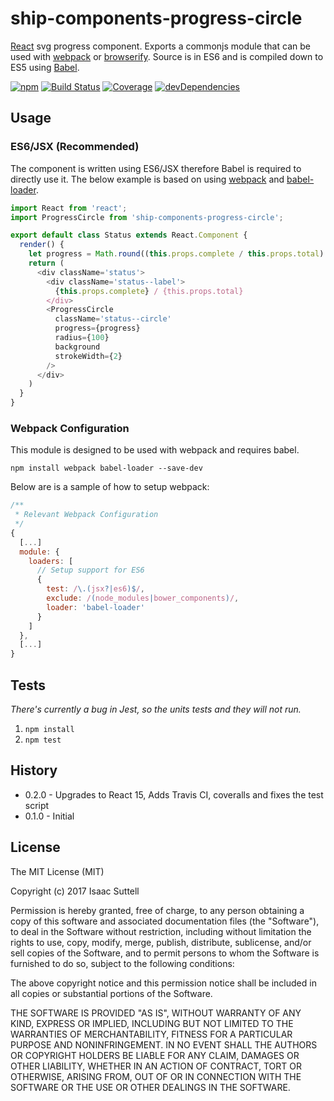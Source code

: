# ship-components-progress-circle
[React](http://facebook.github.io/react/) svg progress component. Exports a commonjs module that can be used with [webpack](http://webpack.github.io/) or [browserify](http://browserify.org/). Source is in ES6 and is compiled down to ES5 using [Babel](https://babeljs.io/).

[![npm](https://img.shields.io/npm/v/ship-components-progress-circle.svg?maxAge=2592000)](https://www.npmjs.com/package/ship-components-progress-circle)
[![Build Status](http://img.shields.io/travis/ship-components/ship-components-progress-circle/master.svg?style=flat)](https://travis-ci.org/ship-components/ship-components-progress-circle)
[![Coverage](http://img.shields.io/coveralls/ship-components/ship-components-progress-circle.svg?style=flat)](https://coveralls.io/github/ship-components/ship-components-progress-circle)
[![devDependencies](https://img.shields.io/david/dev/ship-components/ship-components-progress-circle.svg?style=flat)](https://david-dm.org/ship-components/ship-components-progress-circle?type=dev)

## Usage

### ES6/JSX (Recommended)
The component is written using ES6/JSX therefore Babel is required to directly use it. The below example is based on using [webpack](http://webpack.github.io/) and [babel-loader](https://github.com/babel/babel-loader).
```js
import React from 'react';
import ProgressCircle from 'ship-components-progress-circle';

export default class Status extends React.Component {
  render() {
    let progress = Math.round((this.props.complete / this.props.total) * 100);
    return (
      <div className='status'>
        <div className='status--label'>
          {this.props.complete} / {this.props.total}
        </div>
        <ProgressCircle
          className='status--circle'
          progress={progress}
          radius={100}
          background
          strokeWidth={2}
        />
      </div>
    )
  }
}
```

### Webpack Configuration
This module is designed to be used with webpack and requires babel.

```shell
npm install webpack babel-loader --save-dev
```

Below are is a sample of how to setup webpack:

```js
/**
 * Relevant Webpack Configuration
 */
{
  [...]
  module: {
    loaders: [
      // Setup support for ES6
      {
        test: /\.(jsx?|es6)$/,
        exclude: /(node_modules|bower_components)/,
        loader: 'babel-loader'
      }
    ]
  },
  [...]
}
```

## Tests

*There's currently a bug in Jest, so the units tests and they will not run.*

1. `npm install`
2. `npm test`

## History
* 0.2.0 - Upgrades to React 15, Adds Travis CI, coveralls and fixes the test script
* 0.1.0 - Initial

## License
The MIT License (MIT)

Copyright (c) 2017 Isaac Suttell

Permission is hereby granted, free of charge, to any person obtaining a copy
of this software and associated documentation files (the "Software"), to deal
in the Software without restriction, including without limitation the rights
to use, copy, modify, merge, publish, distribute, sublicense, and/or sell
copies of the Software, and to permit persons to whom the Software is
furnished to do so, subject to the following conditions:

The above copyright notice and this permission notice shall be included in all
copies or substantial portions of the Software.

THE SOFTWARE IS PROVIDED "AS IS", WITHOUT WARRANTY OF ANY KIND, EXPRESS OR
IMPLIED, INCLUDING BUT NOT LIMITED TO THE WARRANTIES OF MERCHANTABILITY,
FITNESS FOR A PARTICULAR PURPOSE AND NONINFRINGEMENT. IN NO EVENT SHALL THE
AUTHORS OR COPYRIGHT HOLDERS BE LIABLE FOR ANY CLAIM, DAMAGES OR OTHER
LIABILITY, WHETHER IN AN ACTION OF CONTRACT, TORT OR OTHERWISE, ARISING FROM,
OUT OF OR IN CONNECTION WITH THE SOFTWARE OR THE USE OR OTHER DEALINGS IN THE
SOFTWARE.
